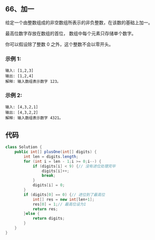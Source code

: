 ## 66、加一
给定一个由整数组成的非空数组所表示的非负整数，在该数的基础上加一。

最高位数字存放在数组的首位， 数组中每个元素只存储单个数字。

你可以假设除了整数 0 之外，这个整数不会以零开头。

### 示例 1:
```
输入: [1,2,3]
输出: [1,2,4]
解释: 输入数组表示数字 123。
```
### 示例 2:
```
输入: [4,3,2,1]
输出: [4,3,2,2]
解释: 输入数组表示数字 4321。
```
<!-- 
来源：力扣（LeetCode）
链接：https://leetcode-cn.com/problems/plus-one
著作权归领扣网络所有。商业转载请联系官方授权，非商业转载请注明出处。 -->

## 代码
```java
class Solution {
    public int[] plusOne(int[] digits) {
        int len = digits.length;
        for (int i = len - 1;i >= 0;i--) {
            if (digits[i] < 9) {// 没有进位处理完毕
                digits[i]++;
                break;
            }
            digits[i] = 0;
        }
        if (digits[0] == 0) {// 进位到了最高位
            int[] res = new int[len+1];
            res[0] = 1;// 最高位设为1
            return res;
        }else {
            return digits;
        }
    }
}
```